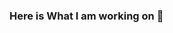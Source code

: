 ### Here is What I am working on 👋

<!--
**vinayak0809/vinayak0809** is a ✨ _special_ ✨ repository because its `README.md` (this file) appears on your GitHub profile.

Here are some ideas to get you started:

- 🔭 I’m currently working on machine learning project
- 🌱 I’m currently learning Advanced Python
- 👯 I’m looking to collaborate on Git Hub 
- 🤔 I’m looking for help with Cloud Computing
- 💬 Ask me about Anything
- 📫 How to reach me: on my instagram account
- 😄 Pronouns: He/Him
- ⚡ Fun fact: I am half finish
-->
